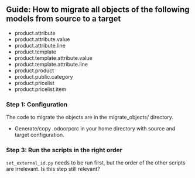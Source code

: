 ## Guide: How to migrate all objects of the following models from source to a target
  * product.attribute
  * product.attribute.value
  * product.attribute.line
  * product.template
  * product.template.attribute.value
  * product.template.attribute.line
  * product.product 
  * product.public.category
  * product.pricelist
  * product.pricelist.item

### Step 1: Configuration
The code to migrate the objects are in the migrate_objects/ directory.

* Generate/copy .odoorpcrc in your home directory with source and target configuration.


### Step 3: Run the scripts in the right order
`set_external_id.py` needs to be run first, but the order of the other scripts are irrelevant.
Is this step still relevant?
